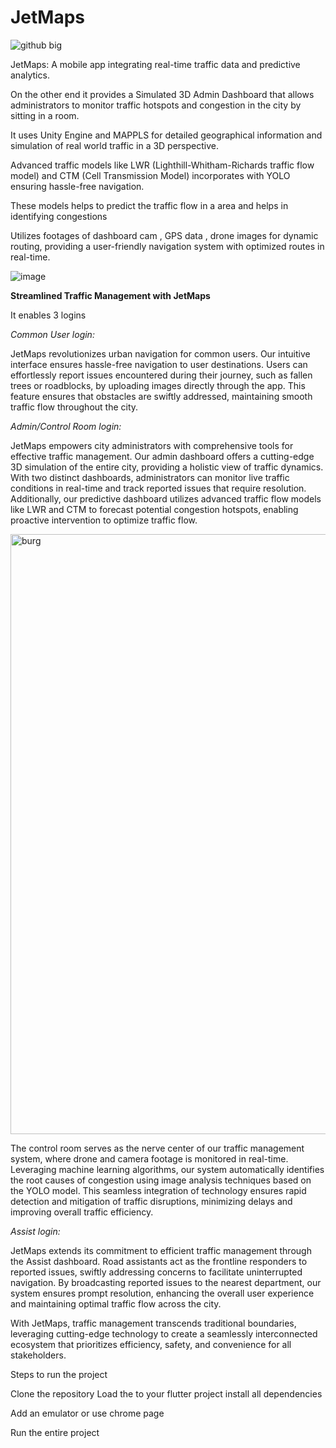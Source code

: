 # JetMaps

![github big](https://github.com/Dhanushprasana/JetMaps/assets/107683252/d53dbf19-ae52-4e78-a048-fc151d2aeabd)



JetMaps: A mobile app integrating real-time traffic data and predictive analytics.

On the other end it provides a Simulated 3D Admin Dashboard that allows administrators to monitor traffic hotspots and congestion in the city by sitting in  a room.

It uses Unity Engine and MAPPLS for detailed geographical information and simulation of real world traffic in a 3D perspective.

Advanced traffic models like LWR (Lighthill-Whitham-Richards traffic flow model) and CTM (Cell Transmission Model) incorporates with YOLO ensuring hassle-free navigation.

These models helps to predict the traffic flow in a area and helps in identifying congestions

Utilizes footages of dashboard cam , GPS data , drone images for dynamic routing, providing a user-friendly navigation system with optimized routes in real-time.

![image](https://github.com/dapoxjamfist/JetMaps/assets/157033308/e807a9cd-c374-44e8-8cba-be8b987912dd)


**Streamlined Traffic Management with JetMaps**

It enables 3 logins

*Common User login:*

JetMaps revolutionizes urban navigation for common users. Our intuitive interface ensures hassle-free navigation to user destinations. Users can effortlessly report issues encountered during their journey, such as fallen trees or roadblocks, by uploading images directly through the app. This feature ensures that obstacles are swiftly addressed, maintaining smooth traffic flow throughout the city.


*Admin/Control Room login:*

JetMaps empowers city administrators with comprehensive tools for effective traffic management. Our admin dashboard offers a cutting-edge 3D simulation of the entire city, providing a holistic view of traffic dynamics. With two distinct dashboards, administrators can monitor live traffic conditions in real-time and track reported issues that require resolution. Additionally, our predictive dashboard utilizes advanced traffic flow models like LWR and CTM to forecast potential congestion hotspots, enabling proactive intervention to optimize traffic flow.

<img width="960" alt="burg" src="https://github.com/dapoxjamfist/JetMaps/assets/157033308/71d7bf70-595e-4f02-b2d2-9b9d21f034b0">

The control room serves as the nerve center of our traffic management system, where drone and camera footage is monitored in real-time. Leveraging machine learning algorithms, our system automatically identifies the root causes of congestion using image analysis techniques based on the YOLO model. This seamless integration of technology ensures rapid detection and mitigation of traffic disruptions, minimizing delays and improving overall traffic efficiency.

*Assist login:*

JetMaps extends its commitment to efficient traffic management through the Assist dashboard. Road assistants act as the frontline responders to reported issues, swiftly addressing concerns to facilitate uninterrupted navigation. By broadcasting reported issues to the nearest department, our system ensures prompt resolution, enhancing the overall user experience and maintaining optimal traffic flow across the city.

With JetMaps, traffic management transcends traditional boundaries, leveraging cutting-edge technology to create a seamlessly interconnected ecosystem that prioritizes efficiency, safety, and convenience for all stakeholders.



Steps to run the project

Clone the repository
Load the to your flutter project 
install all dependencies

Add an emulator 
or 
use chrome page

Run the entire project

 
